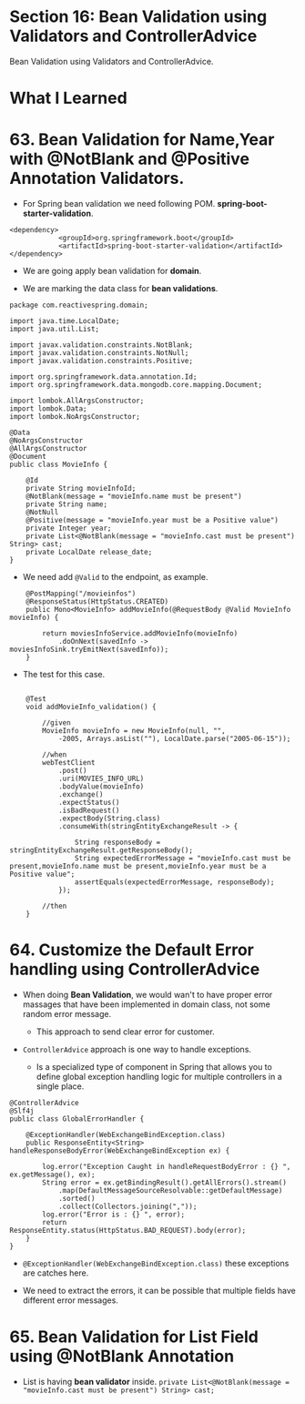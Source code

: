 # Section 16: Bean Validation using Validators and ControllerAdvice

Bean Validation using Validators and ControllerAdvice.

# What I Learned

# 63. Bean Validation for Name,Year with @NotBlank and @Positive Annotation Validators.

- For Spring bean validation we need following POM. **spring-boot-starter-validation**.

```
<dependency>
			<groupId>org.springframework.boot</groupId>
			<artifactId>spring-boot-starter-validation</artifactId>
</dependency>
```

- We are going apply bean validation for **domain**.

- We are marking the data class for **bean validations**.

```
package com.reactivespring.domain;

import java.time.LocalDate;
import java.util.List;

import javax.validation.constraints.NotBlank;
import javax.validation.constraints.NotNull;
import javax.validation.constraints.Positive;

import org.springframework.data.annotation.Id;
import org.springframework.data.mongodb.core.mapping.Document;

import lombok.AllArgsConstructor;
import lombok.Data;
import lombok.NoArgsConstructor;

@Data
@NoArgsConstructor
@AllArgsConstructor
@Document
public class MovieInfo {

    @Id
    private String movieInfoId;
    @NotBlank(message = "movieInfo.name must be present")
    private String name;
    @NotNull
    @Positive(message = "movieInfo.year must be a Positive value")
    private Integer year;
    private List<@NotBlank(message = "movieInfo.cast must be present") String> cast;
    private LocalDate release_date;
}

```

- We need add `@Valid` to the endpoint, as example.

```
    @PostMapping("/movieinfos")
    @ResponseStatus(HttpStatus.CREATED)
    public Mono<MovieInfo> addMovieInfo(@RequestBody @Valid MovieInfo movieInfo) {
        
        return moviesInfoService.addMovieInfo(movieInfo)
            .doOnNext(savedInfo -> moviesInfoSink.tryEmitNext(savedInfo));
    }

```

- The test for this case.

```

    @Test
    void addMovieInfo_validation() {

        //given
        MovieInfo movieInfo = new MovieInfo(null, "",
            -2005, Arrays.asList(""), LocalDate.parse("2005-06-15"));

        //when
        webTestClient
            .post()
            .uri(MOVIES_INFO_URL)
            .bodyValue(movieInfo)
            .exchange()
            .expectStatus()
            .isBadRequest()
            .expectBody(String.class)
            .consumeWith(stringEntityExchangeResult -> {

                String responseBody = stringEntityExchangeResult.getResponseBody();
                String expectedErrorMessage = "movieInfo.cast must be present,movieInfo.name must be present,movieInfo.year must be a Positive value";
                assertEquals(expectedErrorMessage, responseBody);
            });

        //then
    }

```

# 64. Customize the Default Error handling using ControllerAdvice

- When doing **Bean Validation**, we would wan't to have proper error massages that have been implemented in domain class, not some random error message.
    - This approach to send clear error for customer.

- `ControllerAdvice` approach is one way to handle exceptions.
    - Is a specialized type of component in Spring that allows you to define global exception handling logic for multiple controllers in a single place.
 

```
@ControllerAdvice
@Slf4j
public class GlobalErrorHandler {
    
    @ExceptionHandler(WebExchangeBindException.class)
    public ResponseEntity<String> handleResponseBodyError(WebExchangeBindException ex) {

        log.error("Exception Caught in handleRequestBodyError : {} ", ex.getMessage(), ex);
        String error = ex.getBindingResult().getAllErrors().stream()
            .map(DefaultMessageSourceResolvable::getDefaultMessage)
            .sorted()
            .collect(Collectors.joining(","));
        log.error("Error is : {} ", error);
        return ResponseEntity.status(HttpStatus.BAD_REQUEST).body(error);
    }
}
```

- `@ExceptionHandler(WebExchangeBindException.class)` these exceptions are catches here.

- We need to extract the errors, it can be possible that multiple fields have different error messages.

# 65. Bean Validation for List Field using @NotBlank Annotation

- List is having **bean validator** inside.
`private List<@NotBlank(message = "movieInfo.cast must be present") String> cast;`
